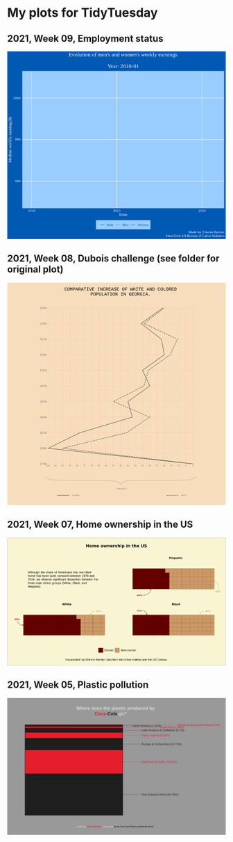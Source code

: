 # My plots for TidyTuesday


## 2021, Week 09, Employment status

![](R/2021/W09-employed-status/employed_status.gif)

## 2021, Week 08, Dubois challenge (see folder for original plot)

![](R/2021/W08-Dubois-challenge/dubois-challenge-georgia.png)

## 2021, Week 07, Home ownership in the US

![](R/2021/W07-wealth-income/home-ownership.png)

## 2021, Week 05, Plastic pollution

![](R/2021/W05-plastic-pollution/coca_plastic.png)


